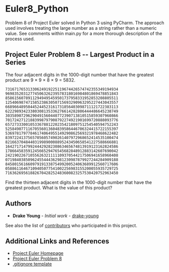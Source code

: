 # Euler8_Python

Problem 8 of Project Euler solved in Python 3 using PyCharm. The approach used involves treating the large number as a string rather than a numeric value. See comments within main.py for a more thorough description of the process used.

## Project Euler Problem 8 -- Largest Product in a Series

The four adjacent digits in the 1000-digit number that have the greatest product are 9 × 9 × 8 × 9 = 5832.

    73167176531330624919225119674426574742355349194934
    96983520312774506326239578318016984801869478851843
    85861560789112949495459501737958331952853208805511
    12540698747158523863050715693290963295227443043557
    66896648950445244523161731856403098711121722383113
    62229893423380308135336276614282806444486645238749
    30358907296290491560440772390713810515859307960866
    70172427121883998797908792274921901699720888093776
    65727333001053367881220235421809751254540594752243
    52584907711670556013604839586446706324415722155397
    53697817977846174064955149290862569321978468622482
    83972241375657056057490261407972968652414535100474
    82166370484403199890008895243450658541227588666881
    16427171479924442928230863465674813919123162824586
    17866458359124566529476545682848912883142607690042
    24219022671055626321111109370544217506941658960408
    07198403850962455444362981230987879927244284909188
    84580156166097919133875499200524063689912560717606
    05886116467109405077541002256983155200055935729725
    71636269561882670428252483600823257530420752963450

Find the thirteen adjacent digits in the 1000-digit number that have the greatest product. What is the value of this product?

## Authors

* **Drake Young** - *Initial work* - [drake-young](https://github.com/drake-young)

See also the list of [contributors](https://github.com/drake-young/Euler8_Python/contributors) who participated in this project.

## Additional Links and References

* [Project Euler Homepage](https://projecteuler.net/about)
* [Project Euler Problem 8](https://projecteuler.net/problem=8)
* [.gitignore template](https://github.com/github/gitignore/blob/master/Global/JetBrains.gitignore)
